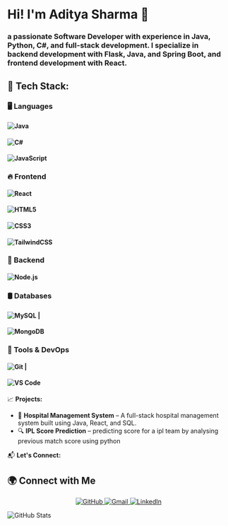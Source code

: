 
# Hi! I'm Aditya Sharma 👋
 ### a passionate Software Developer with experience in Java, Python, C#, and full-stack development. I specialize in backend development with Flask, Java, and Spring Boot, and frontend development with React.
## 🌟 Tech Stack:

### 🖥️ Languages
#### ![Java](https://img.shields.io/badge/Java-ED8B00?style=for-the-badge&logo=java&logoColor=white)  
#### ![C#](https://img.shields.io/badge/C%23-239120?style=for-the-badge&logo=csharp&logoColor=white)  
#### ![JavaScript](https://img.shields.io/badge/JavaScript-F7DF1E?style=for-the-badge&logo=javascript&logoColor=black)  

### 🔥 Frontend  
#### ![React](https://img.shields.io/badge/React-20232A?style=for-the-badge&logo=react&logoColor=61DAFB) 
#### ![HTML5](https://img.shields.io/badge/HTML5-E34F26?style=for-the-badge&logo=html5&logoColor=white)  
#### ![CSS3](https://img.shields.io/badge/CSS3-1572B6?style=for-the-badge&logo=css3&logoColor=white)  
#### ![TailwindCSS](https://img.shields.io/badge/TailwindCSS-06B6D4?style=for-the-badge&logo=tailwindcss&logoColor=white)  

### 🚀 Backend  
#### ![Node.js](https://img.shields.io/badge/Node.js-339933?style=for-the-badge&logo=node.js&logoColor=white)  

### 🛢️ Databases  
#### ![MySQL](https://img.shields.io/badge/MySQL-4479A1?style=for-the-badge&logo=mysql&logoColor=white)  |
#### ![MongoDB](https://img.shields.io/badge/MongoDB-47A248?style=for-the-badge&logo=mongodb&logoColor=white)  

### 🧰 Tools & DevOps  
#### ![Git](https://img.shields.io/badge/Git-F05032?style=for-the-badge&logo=git&logoColor=white)  |
#### ![VS Code](https://img.shields.io/badge/VS%20Code-007ACC?style=for-the-badge&logo=visual-studio-code&logoColor=white)  


📈 **Projects:**  
- 🏥 **Hospital Management System** – A full-stack hospital management system built using Java, React, and SQL.  
- 🔍 **IPL Score Prediction** – predicting score for a ipl team by analysing previous match score using python   

📬 **Let's Connect:**  
## 🌍 Connect with Me  
<p align="center">
  <a href="https://github.com/Adityasharma081003" target="_blank">
    <img src="https://img.icons8.com/ios-filled/50/ffffff/github.png" alt="GitHub"/>
  </a>
  <a href="rs6441419@gmail.com">
    <img src="https://img.icons8.com/ios-filled/50/ffffff/gmail-new.png" alt="Gmail"/>
  </a>
  <a href="https://www.linkedin.com/in/aditya-sharma-a1606325a/" target="_blank">
    <img src="https://img.icons8.com/ios-filled/50/ffffff/linkedin.png" alt="LinkedIn"/>
  </a>
</p>



![GitHub Stats](https://github-readme-stats.vercel.app/api?username=Adityasharma081003&show_icons=true&theme=radical)

